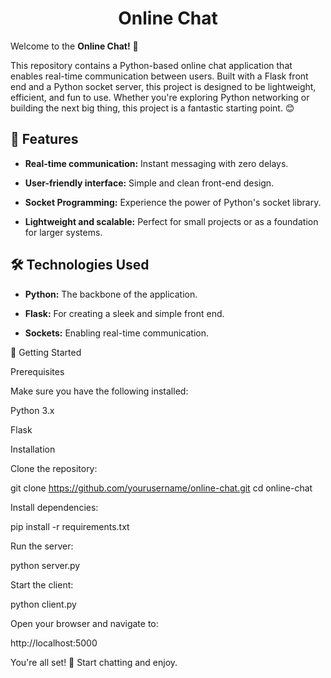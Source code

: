 <h1 align="center">Online Chat</h1>

Welcome to the **Online Chat!** 🚀

This repository contains a Python-based online chat application that enables real-time communication between users. Built with a Flask front end and a Python socket server, this project is designed to be lightweight, efficient, and fun to use. Whether you're exploring Python networking or building the next big thing, this project is a fantastic starting point. 😊

## 🌟 Features

- **Real-time communication:** Instant messaging with zero delays.

- **User-friendly interface:** Simple and clean front-end design.

 - **Socket Programming:** Experience the power of Python's socket library.

 - **Lightweight and scalable:** Perfect for small projects or as a foundation for larger systems.

## 🛠️ Technologies Used

 - **Python:** The backbone of the application.

 - **Flask:** For creating a sleek and simple front end.

 - **Sockets:** Enabling real-time communication.

🚀 Getting Started

Prerequisites

Make sure you have the following installed:

Python 3.x

Flask

Installation

Clone the repository:

git clone https://github.com/yourusername/online-chat.git
cd online-chat

Install dependencies:

pip install -r requirements.txt

Run the server:

python server.py

Start the client:

python client.py

Open your browser and navigate to:

http://localhost:5000

You're all set! 🎉 Start chatting and enjoy.
